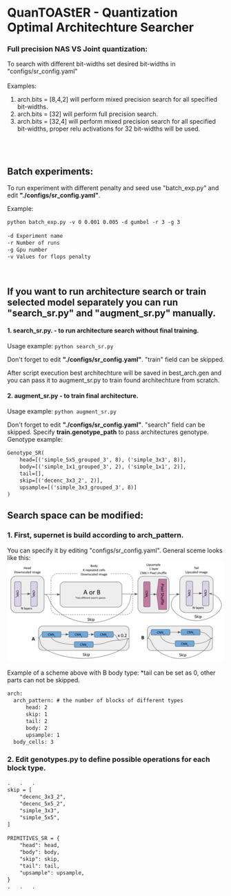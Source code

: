 # QuanTOAStER - Quantization Optimal Architechture Searcher

### Full precision NAS VS Joint quantization:
To search with different bit-widths set desired bit-widths in "configs/sr_config.yaml" <br>
<br>
Examples:  <br>
1. arch.bits = [8,4,2] will perform mixed precision search for all specified bit-widths. <br>
2. arch.bits = [32] will perform full precision search. <br>
3. arch.bits = [32,4] will perform mixed precision search for all specified bit-widths, proper relu activations for 32 bit-widths will be used. <br>


<br>
<br>

## Batch experiments: <br>
To run experiment with different penalty and seed use "batch_exp.py" and edit **"./configs/sr_config.yaml"**.

Example:
```
python batch_exp.py -v 0 0.001 0.005 -d gumbel -r 3 -g 3
 
-d Experiment name 
-r Number of runs 
-g Gpu number 
-v Values for flops penalty
```
<br>

## If you want to run architecture search or train selected model separately you can run "search_sr.py" and "augment_sr.py" manually.

#### 1. **search_sr.py**. - to run architecture search without final training. 

Usage example: ```python search_sr.py```

Don't forget to edit **"./configs/sr_config.yaml"**. "train" field can be skipped.

After script execution best architechture will be saved in best_arch.gen and you can pass it to augment_sr.py to train found architechture from scratch.

#### 2. **augment_sr.py** - to train final architecture.

Usage example: ```python augment_sr.py```

Don't forget to edit **"./configs/sr_config.yaml"**. "search" field can be skipped.
Specify **train.genotype_path** to pass architectures genotype. Genotype example: 
```
Genotype_SR(
    head=[('simple_5x5_grouped_3', 8), ('simple_3x3', 8)], 
    body=[('simple_1x1_grouped_3', 2), ('simple_1x1', 2)], 
    tail=[], 
    skip=[('decenc_3x3_2', 2)], 
    upsample=[('simple_3x3_grouped_3', 8)]
)
```

 

## Search space can be modified:


### 1. First, supernet is build according to **arch_pattern**.
You can specify it by editing "configs/sr_config.yaml".
General sceme looks like this:
<img src="examples/supernet.png" width=800/>

Example of a scheme above with B body type:
*tail can be set as 0, other parts can not be skipped.

```
arch:
  arch_pattern: # the number of blocks of different types
      head: 2
      skip: 1
      tail: 2
      body: 2
      upsample: 1
  body_cells: 3

```

### 2. Edit **genotypes.py** to define possible operations for each block type. 
```
.   .   .
skip = [
    "decenc_3x3_2",
    "decenc_5x5_2",
    "simple_3x3",
    "simple_5x5",
]

PRIMITIVES_SR = {
    "head": head,
    "body": body,
    "skip": skip,
    "tail": tail,
    "upsample": upsample,
}
.   .   .
```
